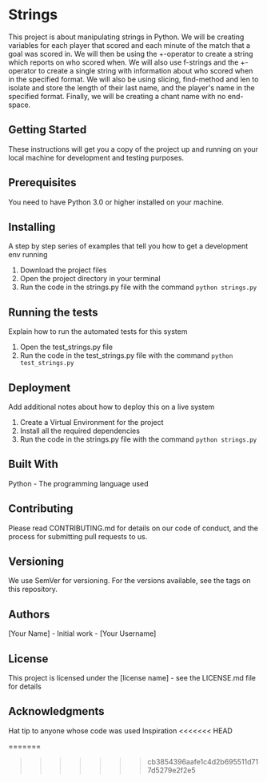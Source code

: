 # Strings
This project is about manipulating strings in Python. We will be creating variables for each player that scored and each minute of the match that a goal was scored in. We will then be using the +-operator to create a string which reports on who scored when. We will also use f-strings and the +-operator to create a single string with information about who scored when in the specified format. We will also be using slicing, find-method and len to isolate and store the length of their last name, and the player's name in the specified format. Finally, we will be creating a chant name with no end-space. 

## Getting Started
These instructions will get you a copy of the project up and running on your local machine for development and testing purposes.

## Prerequisites
You need to have Python 3.0 or higher installed on your machine. 

## Installing
A step by step series of examples that tell you how to get a development env running

1. Download the project files
2. Open the project directory in your terminal
3. Run the code in the strings.py file with the command `python strings.py`

## Running the tests
Explain how to run the automated tests for this system

1. Open the test_strings.py file
2. Run the code in the test_strings.py file with the command `python test_strings.py`

## Deployment
Add additional notes about how to deploy this on a live system

1. Create a Virtual Environment for the project
2. Install all the required dependencies
3. Run the code in the strings.py file with the command `python strings.py`

## Built With
Python - The programming language used

## Contributing
Please read CONTRIBUTING.md for details on our code of conduct, and the process for submitting pull requests to us.

## Versioning
We use SemVer for versioning. For the versions available, see the tags on this repository.

## Authors
[Your Name] - Initial work - [Your Username]

## License
This project is licensed under the [license name] - see the LICENSE.md file for details

## Acknowledgments
Hat tip to anyone whose code was used
Inspiration
<<<<<<< HEAD


=======
>>>>>>> cb3854396aafe1c4d2b695511d717d5279e2f2e5
